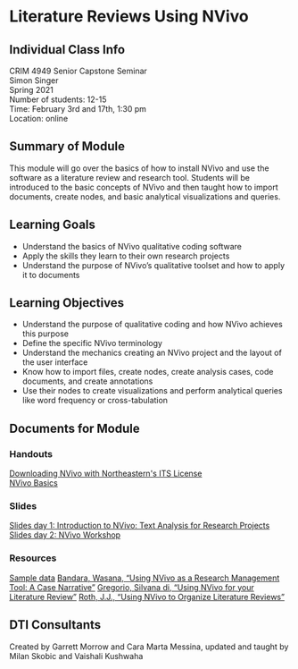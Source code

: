# Literature Reviews Using NVivo

## Individual Class Info
CRIM 4949 Senior Capstone Seminar
<br>
Simon Singer
<br>
Spring 2021
<br>
Number of students: 12-15
<br>
Time: February 3rd and 17th, 1:30 pm
<br>
Location: online
<br>

## Summary of Module
This module will go over the basics of how to install NVivo and use the software as a literature review and research tool. Students will be introduced to the basic concepts of NVivo and then taught how to import documents, create nodes, and basic analytical visualizations and queries.

## Learning Goals
- Understand the basics of NVivo qualitative coding software
- Apply the skills they learn to their own research projects
- Understand the purpose of NVivo’s qualitative toolset and how to apply it to documents

## Learning Objectives
- Understand the purpose of qualitative coding and how NVivo achieves this purpose
- Define the specific NVivo terminology
- Understand the mechanics creating an NVivo project and the layout of the user interface
- Know how to import files, create nodes, create analysis cases, code documents, and create annotations
- Use their nodes to create visualizations and perform analytical queries like word frequency or cross-tabulation


## Documents for Module

### Handouts

[Downloading NVivo with Northeastern's ITS License](https://github.com/NULabNortheastern/digitalassignmentshowcase/blob/master/text_analysis/intro_to_nvivo/criminology_capstone-spring2021-singer/handout-installingNVivo.pdf)
<br>
[NVivo Basics](https://github.com/NULabNortheastern/digitalassignmentshowcase/blob/master/text_analysis/intro_to_nvivo/criminology_capstone-spring2021-singer/handout-UsingNVivoBasics.pdf)

### Slides

[Slides day 1: Introduction to NVivo: Text Analysis for Research Projects](https://github.com/NULabNortheastern/digitalassignmentshowcase/blob/master/text_analysis/intro_to_nvivo/criminology_capstone-spring2021-singer/slides-day1.pdf)<br>
[Slides day 2: NVivo Workshop]()<br>

### Resources
[Sample data](https://github.com/NULabNortheastern/digitalassignmentshowcase/tree/master/text_analysis/intro_to_nvivo/criminology_capstone-spring2021-singer/Data)
[Bandara, Wasana, “Using NVivo as a Research Management Tool: A Case Narrative”](https://eprints.qut.edu.au/67148/1/Bandara_2006._Using_NVivo_as_a_Research_Management_Tool._A_Case_Narrative.pdf)
[Gregorio, Silvana di, “Using NVivo for your Literature Review”](http://cmapspublic3.ihmc.us/rid=1GXNJD0W2-HGB31R-DGD/literature_review_%20cdoing%20_nvivo.pdf)
[Roth, J.J., “Using NVivo to Organize Literature Reviews”](https://www.google.com/url?sa=t&rct=j&q=&esrc=s&source=web&cd=&ved=2ahUKEwiyz6b7qc7uAhWv2FkKHSvFAqsQFjAAegQIAhAC&url=https%3A%2F%2Fwww.iup.edu%2FWorkArea%2FDownloadAsset.aspx%3Fid%3D127928&usg=AOvVaw2N1WXqJZBR1Xmg3m8fPCea)

## DTI Consultants
Created by Garrett Morrow and Cara Marta Messina, updated and taught by Milan Skobic and Vaishali Kushwaha
